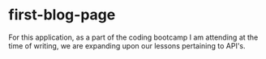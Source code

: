 # first-blog-page
For this application, as a part of the coding bootcamp I am attending at the time of writing, we are expanding upon our lessons pertaining to API's. 
